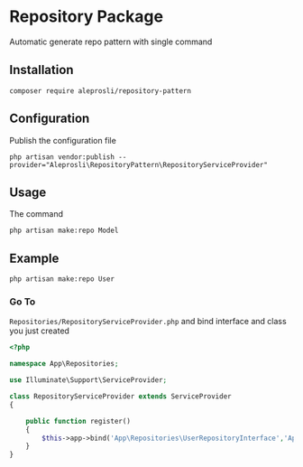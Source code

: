 # Repository Package

Automatic generate repo pattern with single command

## Installation
```
composer require aleprosli/repository-pattern
```

## Configuration
Publish the configuration file

```
php artisan vendor:publish --provider="Aleprosli\RepositoryPattern\RepositoryServiceProvider"
```

## Usage

The command

```
php artisan make:repo Model
```
## Example

```
php artisan make:repo User
```

### Go To 
```Repositories/RepositoryServiceProvider.php```
 and bind interface and class you just created

```php
<?php

namespace App\Repositories;

use Illuminate\Support\ServiceProvider;

class RepositoryServiceProvider extends ServiceProvider
{

    public function register()
    {
        $this->app->bind('App\Repositories\UserRepositoryInterface','App\Repositories\UserRepository');
    }
}
